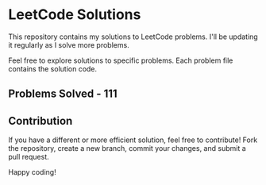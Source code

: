 # LeetCode Solutions

This repository contains my solutions to LeetCode problems. I'll be updating it regularly as I solve more problems.

Feel free to explore solutions to specific problems. Each problem file contains the solution code.

## Problems Solved - 111

## Contribution

If you have a different or more efficient solution, feel free to contribute! Fork the repository, create a new branch, commit your changes, and submit a pull request.

Happy coding!